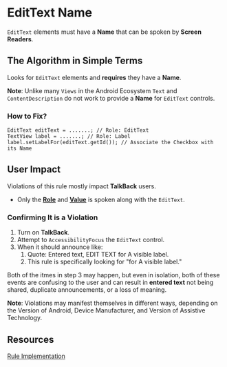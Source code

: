 # EditText Name

`EditText` elements must have a **Name** that can be spoken by **Screen Readers**.

## The Algorithm in Simple Terms

Looks for `EditText` elements and **requires** they have a **Name**. 

**Note**: Unlike many `Views` in the Android Ecosystem `Text` and `ContentDescription` do not work 
to provide a **Name** for `EditText` controls.

### How to Fix?

```
EditText editText = .......; // Role: EditText
TextView label = .......; // Role: Label
label.setLabelFor(editText.getId()); // Associate the Checkbox with its Name
```

## User Impact

Violations of this rule mostly impact **TalkBack** users. 

- Only the [**Role**](name-role-value.md#State) and [**Value**](name-role-value.md#Value) is
spoken along with the `EditText`.

### Confirming It is a Violation

1. Turn on **TalkBack**.
2. Attempt to `AccessibilityFocus` the `EditText` control.
3. When it should announce like:
    1. Quote: Entered text, EDIT TEXT for A visible label.
    2. This rule is specifically looking for "for A visible label."

Both of the itmes in step 3 may happen, but even in isolation, both of these events are confusing to the
user and can result in **entered text** not being shared, duplicate announcements, or a loss of meaning.

**Note**: Violations may manifest themselves in different ways, depending on the Version of Android, 
Device Manufacturer, and Version of Assistive Technology.

## Resources

[Rule Implementation](https://github.com/dequelabs/axe-android/blob/5cbbddd48be53af11c82406d670dd199a5548f3b/src/main/java/com/deque/axe/android/rules/hierarchy/EditTextName.java)
